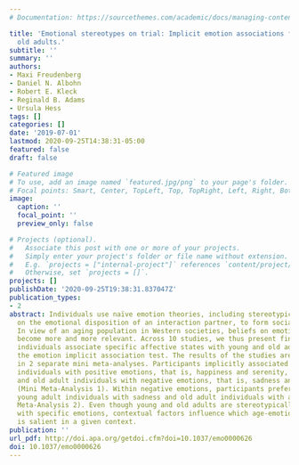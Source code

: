 ```yaml
---
# Documentation: https://sourcethemes.com/academic/docs/managing-content/

title: 'Emotional stereotypes on trial: Implicit emotion associations for young and
  old adults.'
subtitle: ''
summary: ''
authors:
- Maxi Freudenberg
- Daniel N. Albohn
- Robert E. Kleck
- Reginald B. Adams
- Ursula Hess
tags: []
categories: []
date: '2019-07-01'
lastmod: 2020-09-25T14:38:31-05:00
featured: false
draft: false

# Featured image
# To use, add an image named `featured.jpg/png` to your page's folder.
# Focal points: Smart, Center, TopLeft, Top, TopRight, Left, Right, BottomLeft, Bottom, BottomRight.
image:
  caption: ''
  focal_point: ''
  preview_only: false

# Projects (optional).
#   Associate this post with one or more of your projects.
#   Simply enter your project's folder or file name without extension.
#   E.g. `projects = ["internal-project"]` references `content/project/deep-learning/index.md`.
#   Otherwise, set `projects = []`.
projects: []
publishDate: '2020-09-25T19:38:31.837047Z'
publication_types:
- 2
abstract: Individuals use naïve emotion theories, including stereotypical information
  on the emotional disposition of an interaction partner, to form social impressions.
  In view of an aging population in Western societies, beliefs on emotion and age
  become more and more relevant. Across 10 studies, we thus present findings on how
  individuals associate specific affective states with young and old adults using
  the emotion implicit association test. The results of the studies are summarized
  in 2 separate mini meta-analyses. Participants implicitly associated young adult
  individuals with positive emotions, that is, happiness and serenity, respectively,
  and old adult individuals with negative emotions, that is, sadness and anger, respectively
  (Mini Meta-Analysis 1). Within negative emotions, participants preferentially associated
  young adult individuals with sadness and old adult individuals with anger (Mini
  Meta-Analysis 2). Even though young and old adults are stereotypically associated
  with specific emotions, contextual factors influence which age-emotion stereotype
  is salient in a given context.
publication: ''
url_pdf: http://doi.apa.org/getdoi.cfm?doi=10.1037/emo0000626
doi: 10.1037/emo0000626
---
```

